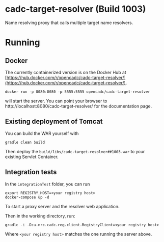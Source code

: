 # cadc-target-resolver (Build 1003)
Name resolving proxy that calls multiple target name resolvers.

# Running

## Docker

The currently containerized version is on the Docker Hub at [https://hub.docker.com/r/opencadc/cadc-target-resolver/](https://hub.docker.com/r/opencadc/cadc-target-resolver/).

```
docker run -p 8080:8080 -p 5555:5555 opencadc/cadc-target-resolver
```

will start the server.  You can point your browser to http://localhost:8080/cadc-target-resolver/ for the documentation page.

## Existing deployment of Tomcat

You can build the WAR yourself with

```
gradle clean build
```

Then deploy the `build/libs/cadc-target-resolver##1003.war` to your existing Servlet Container.


## Integration tests

In the `integrationTest` folder, you can run

```
export REGISTRY_HOST=<your registry host>
docker-compose up -d
```

To start a proxy server and the resolver web application.

Then in the working directory, run:

```
gradle -i -Dca.nrc.cadc.reg.client.RegistryClient=<your registry host>
```

Where `<your registry host>` matches the one running the server above.
